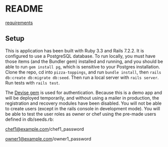 # README

[requirements](https://github.com/StrongMind/culture/blob/main/recruit/full-stack-developer.md)

## Setup

This is application has been built with Ruby 3.3 and Rails 7.2.2.  It is configured to use a PostgreSQL database.  To run locally, you must have those items (and the Bundler gem) installed and running, and you should be able to run `gem install pg`, which is sensitive to your Postgres installation.  Clone the repo, cd into `pizza-toppings`, and run `bundle install`, then `rails db:create db:migrate db:seed`. Then run a local server with `rails server`.  Run tests with `rails test`.

The [Devise gem](https://github.com/heartcombo/devise) is used for authentication.  Because this is a demo app and will be deployed temporarily, and without using a mailer in production, the registration and recovery modules have been disabled.  You will not be able to create users (except in the rails console in development mode).  You will be able to test the user roles as owner or chef using the pre-made users defined in db/seeds.rb:

chef1@example.com/chef1_password

owner1@example.com/owner1_password